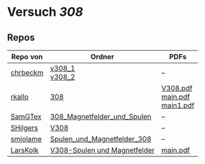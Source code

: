 # Versuch *308*

## Repos

|          Repo von          |                                                                           Ordner                                                                            |                                                                                                                                                                                  PDFs                                                                                                                                                                                  |
|----------------------------|-------------------------------------------------------------------------------------------------------------------------------------------------------------|------------------------------------------------------------------------------------------------------------------------------------------------------------------------------------------------------------------------------------------------------------------------------------------------------------------------------------------------------------------------|
|[chrbeckm](../repo/chrbeckm)|[v308_1](https://github.com/chrbeckm/anfaenger-praktikum/tree/master/v308_1)<br/>[v308_2](https://github.com/chrbeckm/anfaenger-praktikum/tree/master/v308_2)|–                                                                                                                                                                                                                                                                                                                                                                       |
|[rkallo](../repo/rkallo)    |[308](https://github.com/rkallo/APWS1718/tree/master/308)                                                                                                    |[V308.pdf](https://docs.google.com/viewer?url=https://raw.githubusercontent.com/rkallo/APWS1718/master/308/V308.pdf)<br/>[main.pdf](https://docs.google.com/viewer?url=https://raw.githubusercontent.com/rkallo/APWS1718/master/308/main.pdf)<br/>[main1.pdf](https://docs.google.com/viewer?url=https://raw.githubusercontent.com/rkallo/APWS1718/master/308/main1.pdf)|
|[SamGTex](../repo/SamGTex)  |[308_Magnetfelder_und_Spulen](https://github.com/SamGTex/Physik_Praktikum_Samuel_Max/tree/master/308_Magnetfelder_und_Spulen)                                |–                                                                                                                                                                                                                                                                                                                                                                       |
|[SHilgers](../repo/SHilgers)|[V308](https://github.com/SHilgers/Praktikum2/tree/master/V308)                                                                                              |–                                                                                                                                                                                                                                                                                                                                                                       |
|[smjolame](../repo/smjolame)|[Spulen_und_Magnetfelder_308](https://github.com/smjolame/Praktikum_1/tree/master/Spulen_und_Magnetfelder_308)                                               |–                                                                                                                                                                                                                                                                                                                                                                       |
|[LarsKolk](../repo/LarsKolk)|[V308-Spulen und Magnetfelder](https://github.com/LarsKolk/Anfaengerpraktikum/tree/master/V308-Spulen%20und%20Magnetfelder)                                  |[main.pdf](https://docs.google.com/viewer?url=https://raw.githubusercontent.com/LarsKolk/Anfaengerpraktikum/master/V308-Spulen%20und%20Magnetfelder/main.pdf)                                                                                                                                                                                                           |
